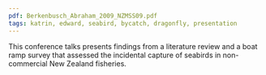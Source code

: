 ```yaml
---
pdf: Berkenbusch_Abraham_2009_NZMSS09.pdf
tags: katrin, edward, seabird, bycatch, dragonfly, presentation
---
```

This conference talks presents findings from a literature review and a boat ramp survey that assessed the incidental capture of seabirds in non-commercial New Zealand fisheries.
